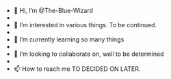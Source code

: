 - 👋 Hi, I’m @The-Blue-Wizard
- 
- 👀 I’m interested in various things. To be continued.
- 
- 🌱 I’m currently learning so many things
- 
- 💞️ I’m looking to collaborate on, well to be determined
- 
- 📫 How to reach me TO DECIDED ON LATER.

<!---
The-Blue-Wizard/The-Blue-Wizard is a ✨ special ✨ repository because its `README.md` (this file) appears on your GitHub profile.
You can click the Preview link to take a look at your changes.
--->
